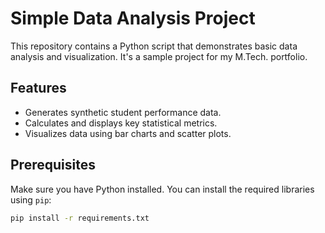 # Simple Data Analysis Project

This repository contains a Python script that demonstrates basic data analysis and visualization. It's a sample project for my M.Tech. portfolio.

## Features
- Generates synthetic student performance data.
- Calculates and displays key statistical metrics.
- Visualizes data using bar charts and scatter plots.

## Prerequisites
Make sure you have Python installed. You can install the required libraries using `pip`:
```bash
pip install -r requirements.txt
